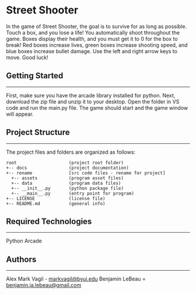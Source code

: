 # Street Shooter 
In the game of Street Shooter, the goal is to survive for as long as possible. Touch a box, and you lose a life! You automatically shoot throughout the game. Boxes display their health, and you must get it to 0 for the box to break! Red boxes increase lives, green boxes increase shooting speed, and blue boxes increase bullet damage. Use the left and right arrow keys to move. Good luck!

## Getting Started
---
First, make sure you have the arcade library installed for python. Next, download the zip file and unzip it to your desktop. Open the folder in VS code and run the main.py file. The game should start and the game window will appear.

## Project Structure
---
The project files and folders are organized as follows:
```
root                    (project root folder)
+-- docs                (project documentation)
+-- rename              [src code files - rename for project]
  +-- assets            (program asset files)
  +-- data              (program data files)
  +-- __init__.py       (python package file)
  +-- __main__.py       (entry point for program)
+-- LICENSE             (license file)
+-- README.md           (general info)
```

## Required Technologies
---
Python Arcade

## Authors
---
Alex
Mark Vagil - markvagil@byui.edu
Benjamin LeBeau = benjamin.ja.lebeau@gmail.com
